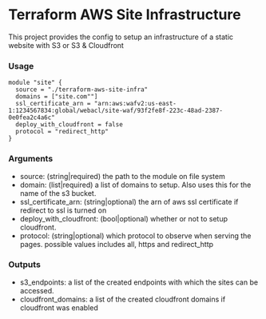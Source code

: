 # Terraform AWS Site Infrastructure
This project provides the config to setup an infrastructure of a static website with S3 or S3 & Cloudfront


### Usage
```
module "site" {
  source = "./terraform-aws-site-infra"
  domains = ["site.com""]
  ssl_certificate_arn = "arn:aws:wafv2:us-east-1:1234567834:global/webacl/site-waf/93f2fe8f-223c-48ad-2387-0e0fea2c4a6c"
  deploy_with_cloudfront = false
  protocol = "redirect_http"
}
```

### Arguments
- source: (string|required) the path to the module on file system
- domain: (list|required) a list of domains to setup. Also uses this for the name of the s3 bucket.
- ssl_certificate_arn: (string|optional) the arn of aws ssl certificate if redirect to ssl is turned on
- deploy_with_cloudfront: (bool|optional) whether or not to setup cloudfront.
- protocol: (string|optional) which protocol to observe when serving the pages. possible values includes all, https and redirect_http

### Outputs
- s3_endpoints: a list of the created endpoints with which the sites can be accessed.
- cloudfront_domains: a list of the created cloudfront domains if cloudfront was enabled
